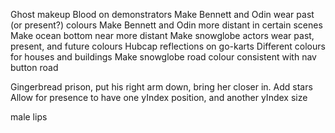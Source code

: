 Ghost makeup
Blood on demonstrators
Make Bennett and Odin wear past (or present?) colours
Make Bennett and Odin more distant in certain scenes
Make ocean bottom near more distant
Make snowglobe actors wear past, present, and future colours
Hubcap reflections on go-karts
Different colours for houses and buildings
Make snowglobe road colour consistent with nav button road

Gingerbread prison, put his right arm down, bring her closer in.
Add stars
Allow for presence to have one yIndex position, and another yIndex size

male lips